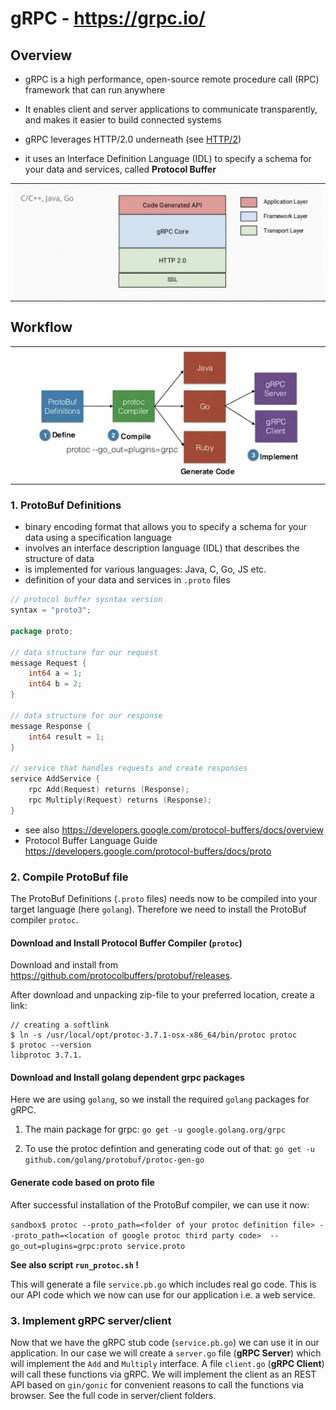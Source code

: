 # gRPC - https://grpc.io/

## Overview

* gRPC is a high performance, open-source remote procedure call (RPC) framework that can run anywhere
* It enables client and server applications to communicate transparently, and makes it easier to build connected systems
* gRPC leverages HTTP/2.0 underneath (see [HTTP/2][fa88e972])
* it uses an Interface Definition Language (IDL) to specify a schema for your data and services, called **Protocol Buffer**

  [fa88e972]: https://medium.com/@factoryhr/http-2-the-difference-between-http-1-1-benefits-and-how-to-use-it-38094fa0e95b "HTTP/2"

<table><tr><td>
<img align="center" src="pics/01.png" title="gRPC Layer Model" width="600">
</td></tr></table>


## Workflow

<table><tr><td>
<img align="center" src="pics/02.png" title="gRPC Layer Model" width="600">
</td></tr></table>

### 1. ProtoBuf Definitions
* binary encoding format that allows you to specify a schema for your data using a specification language
* involves an interface description language (IDL) that describes the structure of data
* is implemented for various languages: Java, C, Go, JS etc.
* definition of your data and services in `.proto` files

```go
// protocol buffer sysntax version
syntax = "proto3";

package proto;

// data structure for our request
message Request {
    int64 a = 1;
    int64 b = 2;
}

// data structure for our response
message Response {
    int64 result = 1;
}

// service that handles requests and create responses
service AddService {
    rpc Add(Request) returns (Response);
    rpc Multiply(Request) returns (Response);
}
```

* see also  https://developers.google.com/protocol-buffers/docs/overview
* Protocol Buffer Language Guide https://developers.google.com/protocol-buffers/docs/proto


### 2. Compile ProtoBuf file

The ProtoBuf Definitions (`.proto` files) needs now to be compiled into your target language (here `golang`). Therefore we need to install the ProtoBuf compiler `protoc`.

#### Download and Install Protocol Buffer Compiler (`protoc`)

Download and install from https://github.com/protocolbuffers/protobuf/releases.

After download and unpacking zip-file to your preferred location, create a link:
```
// creating a softlink
$ ln -s /usr/local/opt/protoc-3.7.1-osx-x86_64/bin/protoc protoc
$ protoc --version
libprotoc 3.7.1.
```

#### Download and Install golang dependent grpc packages

Here we are using `golang`, so we install the required `golang` packages for gRPC.

1. The main package for grpc:
`go get -u google.golang.org/grpc`

2. To use the protoc defintion and generating code out of that:
`go get -u github.com/golang/protobuf/protoc-gen-go`

#### Generate code based on proto file
After successful installation of the ProtoBuf compiler, we can use it now:

`sandbox$ protoc --proto_path=<folder of your protoc definition file> --proto_path=<location of google protoc third party code>  --go_out=plugins=grpc:proto service.proto`

**See also script `run_protoc.sh` !**

This will generate a file `service.pb.go` which includes real go code. This is our API code which we now can use for our application i.e. a web service.


### 3. Implement gRPC server/client
Now that we have the gRPC stub code (`service.pb.go`) we can use it in our application. In our case we will create a `server.go` file (**gRPC Server**) which will implement the `Add` and `Multiply` interface. A file `client.go` (**gRPC Client**) will call these functions via gRPC. We will implement the client as an REST API based on `gin/gonic` for convenient reasons to call the functions via browser. See the full code in server/client folders.
